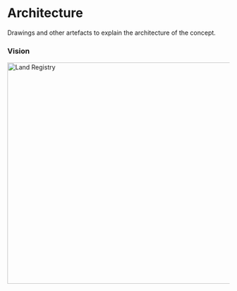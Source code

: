 # Architecture

Drawings and other artefacts to explain the architecture of the concept.

### Vision

<a href="https://www.flickr.com/photos/psd/14303042970" title="Land Registry by Paul Downey, on Flickr"><img src="https://farm4.staticflickr.com/3841/14303042970_c5b148191c_c.jpg" width="800" height="500" alt="Land Registry"></a>
